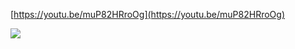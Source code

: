 [https://youtu.be/muP82HRroOg](https://youtu.be/muP82HRroOg)﻿

![](https://scrap.kakaocdn.net/dn/Hvt0I/hyUdTzb8BE/Vw6nWKXUHAHfraVt9rTCY0/img.jpg?width=1280&height=720&face=0_0_1280_720,https://scrap.kakaocdn.net/dn/cSK0so/hyUd0d16tE/bKQTVafraKn1oOyYzcjMj1/img.jpg?width=1280&height=720&face=0_0_1280_720)